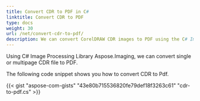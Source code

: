 ```yaml
---
title: Convert CDR to PDF in C#
linktitle: Convert CDR to PDF
type: docs
weight: 30
url: /net/convert-cdr-to-pdf/
description: We can convert CorelDRAW CDR images to PDF using the C# Image Processing Library.
---
```


Using C# Image Processing Library Aspose.Imaging, we can convert single or multipage CDR file to PDF.

The following code snippet shows you how to convert CDR to Pdf.

{{< gist "aspose-com-gists" "43e80b715536820fe79def18f3263c61" "cdr-to-pdf.cs" >}}
